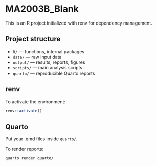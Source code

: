 # MA2003B_Blank

This is an R project initialized with renv for dependency management.

## Project structure

- `R/` — functions, internal packages
- `data/` — raw input data
- `output/` — results, reports, figures
- `scripts/` — main analysis scripts
- `quarto/` — reproducible Quarto reports

## renv

To activate the environment:

```R
renv::activate()
```

## Quarto

Put your .qmd files inside `quarto/`.

To render reports:

```bash
quarto render quarto/
```
